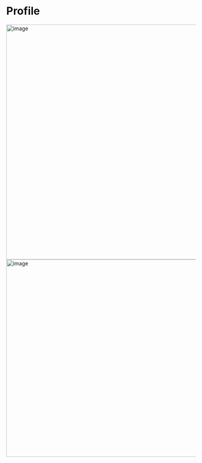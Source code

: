 # Profile
<img width="675" height="626" alt="image" src="https://github.com/user-attachments/assets/2cc90ad1-d179-46e0-bdff-765a4c328cbd" />
<img width="668" height="526" alt="image" src="https://github.com/user-attachments/assets/e625e5fd-0497-4458-b94e-22c41d849364" />





